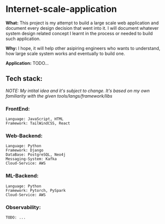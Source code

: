 # Internet-scale-application

**What:** This project is my attempt to build a large scale web application and document every design decision that went into it. I will document whatever system design related concept I learnt in the process or needed to build such application.

**Why:** I hope, it will help other asipiring engineers who wants to understand, how large scale system works and eventually to build one.

**Application:** TODO...

## Tech stack:

_NOTE: My intital idea and it's subject to change. It's based on my own familiarity with the given tools/langs/framework/libs_

### FrontEnd:

```
Language: JavaScript, HTML
Framework: TailWindCSS, React
```

### Web-Backend:

```
Language: Python
Framework: Django
DataBase: PostgreSQL, Neo4j
Messaging-System: Kafka
Cloud-Service: AWS
```

### ML-Backend:

```
Language: Python
Framework: Pytorch, PySpark
Cloud-Service: AWS
```

### Observability:

```
TODO: ...
```
